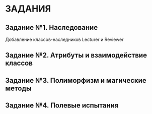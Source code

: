 # ЗАДАНИЯ

## Задание №1. Наследование

Добавление классов-наследников Lecturer и Reviewer

## Задание №2. Атрибуты и взаимодействие классов

## Задание №3. Полиморфизм и магические методы

## Задание №4. Полевые испытания
